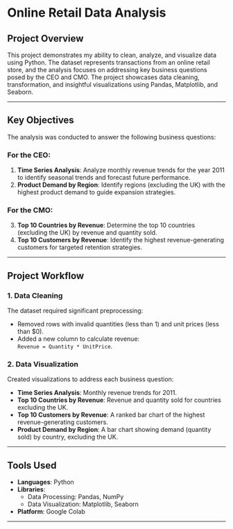 # **Online Retail Data Analysis**

## **Project Overview**
This project demonstrates my ability to clean, analyze, and visualize data using Python. The dataset represents transactions from an online retail store, and the analysis focuses on addressing key business questions posed by the CEO and CMO. The project showcases data cleaning, transformation, and insightful visualizations using Pandas, Matplotlib, and Seaborn. 

---

## **Key Objectives**
The analysis was conducted to answer the following business questions:

### **For the CEO:**
1. **Time Series Analysis**: Analyze monthly revenue trends for the year 2011 to identify seasonal trends and forecast future performance.
2. **Product Demand by Region**: Identify regions (excluding the UK) with the highest product demand to guide expansion strategies.

### **For the CMO:**
3. **Top 10 Countries by Revenue**: Determine the top 10 countries (excluding the UK) by revenue and quantity sold.
4. **Top 10 Customers by Revenue**: Identify the highest revenue-generating customers for targeted retention strategies.

---

## **Project Workflow**

### **1. Data Cleaning**
The dataset required significant preprocessing:
- Removed rows with invalid quantities (less than 1) and unit prices (less than $0).
- Added a new column to calculate revenue:  
  `Revenue = Quantity * UnitPrice`.

### **2. Data Visualization**
Created visualizations to address each business question:
- **Time Series Analysis**: Monthly revenue trends for 2011.
- **Top 10 Countries by Revenue**: Revenue and quantity sold for countries excluding the UK.
- **Top 10 Customers by Revenue**: A ranked bar chart of the highest revenue-generating customers.
- **Product Demand by Region**: A bar chart showing demand (quantity sold) by country, excluding the UK.

---

## **Tools Used**
- **Languages**: Python
- **Libraries**:
  - Data Processing: Pandas, NumPy
  - Data Visualization: Matplotlib, Seaborn
- **Platform**: Google Colab

---

